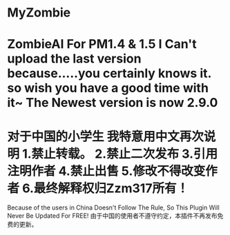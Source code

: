 MyZombie
=========================================
ZombieAI For PM1.4 & 1.5
I Can't upload the last version because.....you certainly knows it.
so wish you have a good time with it~
The Newest version is now 2.9.0
=========================================
对于中国的小学生
我特意用中文再次说明
1.禁止转载。
2.禁止二次发布
3.引用注明作者
4.禁止出售
5.修改不得改变作者
6.最终解释权归Zzm317所有！
=========================================
Because of the users in China Doesn't Follow The Rule, So This Plugin Will Never Be Updated For FREE! 
由于中国的使用者不遵守约定，本插件不再发布免费的更新。
